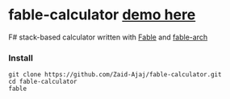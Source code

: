# fable-calculator [demo here](https://zaidajaj.neocities.org/html/arch-calc/index.html)
F# stack-based calculator written with [Fable](https://github.com/fable-compiler/Fable) and [fable-arch](https://github.com/fable-compiler/fable-arch)


### Install 
```shell
git clone https://github.com/Zaid-Ajaj/fable-calculator.git
cd fable-calculator
fable
```
